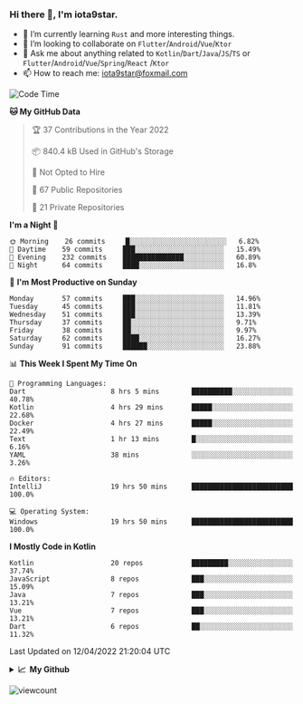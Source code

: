 ### Hi there 👋, I'm iota9star.

- 🌱 I’m currently learning `Rust` and more interesting things.
- 👯 I’m looking to collaborate on `Flutter`/`Android`/`Vue`/`Ktor`
- 💬 Ask me about anything related to `Kotlin`/`Dart`/`Java`/`JS`/`TS` or `Flutter`/`Android`/`Vue`/`Spring`/`React`
  /`Ktor`
- 📫 How to reach me: [iota9star@foxmail.com](iota9star@foxmail.com)



<!--START_SECTION:waka-->
![Code Time](http://img.shields.io/badge/Code%20Time-2%2C722%20hrs%2021%20mins-blue)

**🐱 My GitHub Data** 

> 🏆 37 Contributions in the Year 2022
 > 
> 📦 840.4 kB Used in GitHub's Storage 
 > 
> 🚫 Not Opted to Hire
 > 
> 📜 67 Public Repositories 
 > 
> 🔑 21 Private Repositories  
 > 
**I'm a Night 🦉** 

```text
🌞 Morning    26 commits     █░░░░░░░░░░░░░░░░░░░░░░░░   6.82% 
🌆 Daytime    59 commits     ███░░░░░░░░░░░░░░░░░░░░░░   15.49% 
🌃 Evening    232 commits    ███████████████░░░░░░░░░░   60.89% 
🌙 Night      64 commits     ████░░░░░░░░░░░░░░░░░░░░░   16.8%

```
📅 **I'm Most Productive on Sunday** 

```text
Monday       57 commits     ███░░░░░░░░░░░░░░░░░░░░░░   14.96% 
Tuesday      45 commits     ███░░░░░░░░░░░░░░░░░░░░░░   11.81% 
Wednesday    51 commits     ███░░░░░░░░░░░░░░░░░░░░░░   13.39% 
Thursday     37 commits     ██░░░░░░░░░░░░░░░░░░░░░░░   9.71% 
Friday       38 commits     ██░░░░░░░░░░░░░░░░░░░░░░░   9.97% 
Saturday     62 commits     ████░░░░░░░░░░░░░░░░░░░░░   16.27% 
Sunday       91 commits     ██████░░░░░░░░░░░░░░░░░░░   23.88%

```


📊 **This Week I Spent My Time On** 

```text
💬 Programming Languages: 
Dart                     8 hrs 5 mins        ██████████░░░░░░░░░░░░░░░   40.78% 
Kotlin                   4 hrs 29 mins       █████░░░░░░░░░░░░░░░░░░░░   22.68% 
Docker                   4 hrs 27 mins       █████░░░░░░░░░░░░░░░░░░░░   22.49% 
Text                     1 hr 13 mins        █░░░░░░░░░░░░░░░░░░░░░░░░   6.16% 
YAML                     38 mins             ░░░░░░░░░░░░░░░░░░░░░░░░░   3.26%

🔥 Editors: 
IntelliJ                 19 hrs 50 mins      █████████████████████████   100.0%

💻 Operating System: 
Windows                  19 hrs 50 mins      █████████████████████████   100.0%

```

**I Mostly Code in Kotlin** 

```text
Kotlin                   20 repos            █████████░░░░░░░░░░░░░░░░   37.74% 
JavaScript               8 repos             ███░░░░░░░░░░░░░░░░░░░░░░   15.09% 
Java                     7 repos             ███░░░░░░░░░░░░░░░░░░░░░░   13.21% 
Vue                      7 repos             ███░░░░░░░░░░░░░░░░░░░░░░   13.21% 
Dart                     6 repos             ██░░░░░░░░░░░░░░░░░░░░░░░   11.32%

```



 Last Updated on 12/04/2022 21:20:04 UTC
<!--END_SECTION:waka-->

<details>
  <summary><b>📈&nbsp;&nbsp;My Github</b></summary>
  <br>
  <img src='https://github-profile-trophy.vercel.app/?username=iota9star'>
  <img src='https://bad-apple-github-readme.vercel.app/api?show_bg=1&username=iota9star&hide_title=true'>
  <img src='http://cr-skills-chart-widget.azurewebsites.net/api/api?username=iota9star'>
</details>


![viewcount](https://count.getloli.com/get/@iota9star?theme=rule34)
